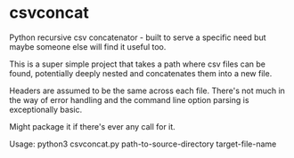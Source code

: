 # csvconcat
Python recursive csv concatenator - built to serve a specific need but maybe someone else will find it useful too.

This is a super simple project that takes a path where csv files can be found, potentially deeply nested and concatenates them into a new file.

Headers are assumed to be the same across each file. There's not much in the way of error handling and the command line option parsing is exceptionally basic.

Might package it if there's ever any call for it.

Usage:
python3 csvconcat.py path-to-source-directory target-file-name
